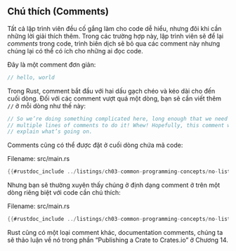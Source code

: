 ## Chú thích (Comments)

Tất cả lập trình viên đều cố gắng làm cho code dễ hiểu, nhưng đôi khi cần
những lời giải thích thêm. Trong các trường hợp này, lập trình viên sẽ để
lại *comments* trong code, trình biên dịch sẽ bỏ qua các comment này nhưng
chúng lại có thể có ích cho những ai đọc code.

Đây là một comment đơn giản:

```rust
// hello, world
```

Trong Rust, comment bắt đầu với hai dấu gạch chéo và kéo dài cho đến cuối
dòng. Đối với các comment vượt quá một dòng, bạn sẽ cần viết thêm `//` ở
mỗi dòng như thế này:

```rust
// So we’re doing something complicated here, long enough that we need
// multiple lines of comments to do it! Whew! Hopefully, this comment will
// explain what’s going on.
```

Comments cũng có thể được đặt ở cuối dòng chứa mã code:

<span class="filename">Filename: src/main.rs</span>

```rust
{{#rustdoc_include ../listings/ch03-common-programming-concepts/no-listing-24-comments-end-of-line/src/main.rs}}
```

Nhưng bạn sẽ thường xuyên thấy chúng ở định dạng comment ở trên một dòng
riêng biệt với code cần chú thích:

<span class="filename">Filename: src/main.rs</span>

```rust
{{#rustdoc_include ../listings/ch03-common-programming-concepts/no-listing-25-comments-above-line/src/main.rs}}
```

Rust cũng có một loại comment khác, documentation comments, chúng ta sẽ thảo luận
về nó trong phần “Publishing a Crate to Crates.io” ở Chương 14.
